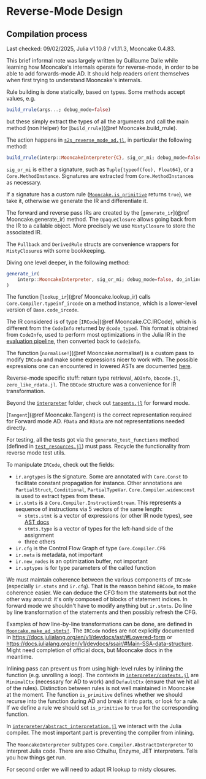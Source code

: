 # Reverse-Mode Design

## Compilation process

Last checked: 09/02/2025, Julia v1.10.8 / v1.11.3, Mooncake 0.4.83.

This brief informal note was largely written by Guillaume Dalle while learning how Mooncake's internals operate for reverse-mode, in order to be able to add forwards-mode AD.
It should help readers orient themselves when first trying to understand Mooncake's internals.

Rule building is done statically, based on types. Some methods accept values, e.g.
```julia
build_rrule(args...; debug_mode=false)
```
but these simply extract the types of all the arguments and call the main method (non Helper) for [`build_rrule`](@ref Mooncake.build_rrule).

The action happens in [`s2s_reverse_mode_ad.jl`](https://github.com/compintell/Mooncake.jl/blob/main/src/interpreter/s2s_reverse_mode_ad.jl), in particular the following method:
```julia
build_rrule(interp::MooncakeInterpreter{C}, sig_or_mi; debug_mode=false)
```
`sig_or_mi` is either a signature, such as `Tuple{typeof(foo), Float64}`, or a `Core.MethodInstance`.
Signatures are extracted from `Core.MethodInstance`s as necessary.

If a signature has a custom rule ([`Mooncake.is_primitive`](@ref) returns `true`), we take it, otherwise we generate the IR and differentiate it.

The forward and reverse pass IRs are created by the [`generate_ir`](@ref Mooncake.generate_ir) method.
The `OpaqueClosure` allows going back from the IR to a callable object. More precisely we use `MistyClosure` to store the associated IR.

The `Pullback` and `DerivedRule` structs are convenience wrappers for `MistyClosure`s with some bookkeeping.

Diving one level deeper, in the following method:

```julia
generate_ir(
    interp::MooncakeInterpreter, sig_or_mi; debug_mode=false, do_inline=true
)
```

The function [`lookup_ir`](@ref Mooncake.lookup_ir) calls `Core.Compiler.typeinf_ircode` on a method instance, which is a lower-level version of `Base.code_ircode`.

The IR considered is of type [`IRCode`](@ref Mooncake.CC.IRCode), which is different from the `CodeInfo` returned by `@code_typed`.
This format is obtained from `CodeInfo`, used to perform most optimizations in the Julia IR in the [evaluation pipeline](https://docs.julialang.org/en/v1/devdocs/eval/), then converted back to `CodeInfo`.

The function [`normalise!`](@ref Mooncake.normalise!) is a custom pass to modify `IRCode` and make some expressions nicer to work with.
The possible expressions one can encountered in lowered ASTs are documented [here](https://docs.julialang.org/en/v1/devdocs/ast/#Lowered-form).

Reverse-mode specific stuff: return type retrieval, `ADInfo`, `bbcode.jl`, `zero_like_rdata.jl`. The `BBCode` structure was a convenience for IR transformation.

Beyond the [`interpreter`](https://github.com/compintell/Mooncake.jl/blob/main/src/interpreter/) folder, check out [`tangents.jl`](https://github.com/compintell/Mooncake.jl/blob/main/src/tangents.jl) for forward mode.

[`Tangent`](@ref Mooncake.Tangent) is the correct representation required for Forward mode AD. `FData` and `RData` are not representations needed directly.

For testing, all the tests got via the `generate_test_functions` method (defined in [`test_resources.jl`](https://github.com/compintell/Mooncake.jl/blob/1894b2f23916091d5022134db0af61a75c1035ee/src/test_resources.jl#L655)) must pass.
Recycle the functionality from reverse mode test utils.

To manipulate `IRCode`, check out the fields:

- `ir.argtypes` is the signature. Some are annotated with `Core.Const` to facilitate constant propagation for instance. Other annotations are `PartialStruct`, `Conditional`, `PartialTypeVar`. `Core.Compiler.widenconst` is used to extract types from these.
- `ir.stmts` is a `Core.Compiler.InstructionStream`. This represents a sequence of instructions via 5 vectors of the same length:
  - `stmts.stmt` is a vector of expressions (or other IR node types), see [AST docs](https://docs.julialang.org/en/v1/devdocs/ast/#Lowered-form)
  - `stmts.type` is a vector of types for the left-hand side of the assignment
  - three others
- `ir.cfg` is the Control Flow Graph of type `Core.Compiler.CFG`
- `ir.meta` is metadata, not important
- `ir.new_nodes` is an optimization buffer, not important
- `ir.sptypes` is for type parameters of the called function

We must maintain coherence between the various components of `IRCode` (especially `ir.stmts` and `ir.cfg`). That is the reason behind `BBCode`, to make coherence easier.
We can deduce the CFG from the statements but not the other way around: it's only composed of blocks of statement indices.
In forward mode we shouldn't have to modify anything but `ir.stmts`.
Do line by line transformation of the statements and then possibly refresh the CFG.

Examples of how line-by-line transformations can be done, are defined in [`Mooncake.make_ad_stmts!`](@ref).
The `IRCode` nodes are not explicitly documented in <https://docs.julialang.org/en/v1/devdocs/ast/#Lowered-form> or <https://docs.julialang.org/en/v1/devdocs/ssair/#Main-SSA-data-structure>. Might need completion of official docs, but Mooncake docs in the meantime.

Inlining pass can prevent us from using high-level rules by inlining the function (e.g. unrolling a loop).
The contexts in [`interpreter/contexts.jl`](https://github.com/compintell/Mooncake.jl/blob/src/interpreter/contexts.jl) are `MinimalCtx` (necessary for AD to work) and `DefaultCtx` (ensure that we hit all of the rules).
Distinction between rules is not well maintained in Mooncake at the moment.
The function `is_primitive` defines whether we should recurse into the function during AD and break it into parts, or look for a rule.
If we define a rule we should set `is_primitive` to `true` for the corresponding function.

In [`interpreter/abstract_interpretation.jl`](https://github.com/compintell/Mooncake.jl/blob/src/interpreter/abstract_interpretation.jl) we interact with the Julia compiler.
The most important part is preventing the compiler from inlining.

The `MooncakeInterpreter` subtypes `Core.Compiler.AbstractInterpreter` to interpret Julia code.
There are also Cthulhu, Enzyme, JET interpreters.
Tells you how things get run.

For second order we will need to adapt IR lookup to misty closures.
